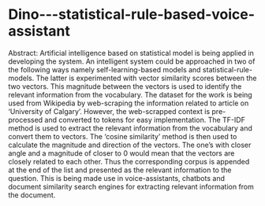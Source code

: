 # Dino---statistical-rule-based-voice-assistant
Abstract:
Artificial intelligence based on statistical model is being applied in developing the system. An intelligent system could be approached in two of the following ways namely self-learning-based models and statistical-rule-models. The latter is experimented with vector similarity scores between the two vectors. This magnitude between the vectors is used to identify the relevant information from the vocabulary. The dataset for the work is being used from Wikipedia by web-scraping the information related to article on ‘University of Calgary’. However, the web-scrapped context is pre-processed and converted to tokens for easy implementation. The TF-IDF method is used to extract the relevant information from the vocabulary and convert them to vectors. The ‘cosine similarity’ method is then used to calculate the magnitude and direction of the vectors. The one’s with closer angle and a magnitude of closer to 0 would mean that the vectors are closely related to each other. Thus the corresponding corpus is appended at the end of the list and presented as the relevant information to the question. This is being made use in voice-assistants, chatbots and document similarity search engines for extracting relevant information from the document. 
